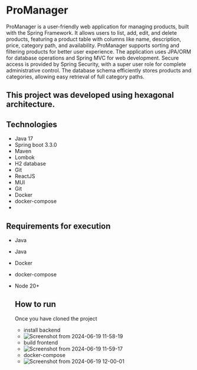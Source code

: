 # ProManager

ProManager is a user-friendly web application for managing products, built with the Spring Framework. 
It allows users to list, add, edit, and delete products, featuring a product table with columns like name, description, price, category path, and availability.
ProManager supports sorting and filtering products for better user experience. The application uses JPA/ORM for database operations and Spring MVC for web development. Secure access is provided by Spring Security,
with a super user role for complete administrative control.
The database schema efficiently stores products and categories, allowing easy retrieval of full category paths.

## This project was developed using hexagonal architecture.
## Technologies
- Java 17
- Spring boot 3.3.0
- Maven
- Lombok
- H2 database
- Git
- ReactJS
- MUI
- Git
- Docker
- docker-compose
- 
## Requirements for execution
- Java
- Java
- Docker
- docker-compose
- Node 20+
  
  ## How to run
  Once you have cloned the project
  - install backend
  - ![Screenshot from 2024-06-19 11-58-19](https://github.com/daylanbueno/pro-manager-api/assets/17939912/784513ff-0b4e-4b53-b692-dd140806527a)
  - build frontend
  - ![Screenshot from 2024-06-19 11-59-17](https://github.com/daylanbueno/pro-manager-api/assets/17939912/3d85f953-eeaa-497b-ba40-e115787a01e1)
  - docker-compose
  - ![Screenshot from 2024-06-19 12-00-01](https://github.com/daylanbueno/pro-manager-api/assets/17939912/95411d44-cd1f-4e65-a560-6d70a41dd81f)


  
